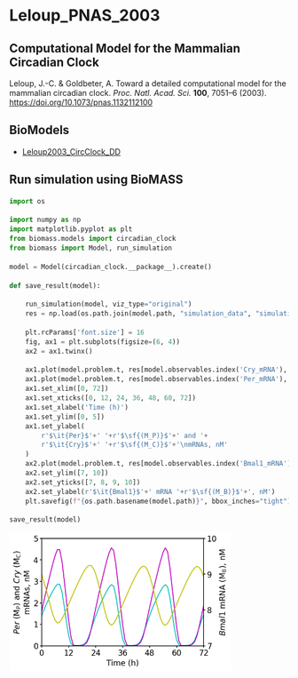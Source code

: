 # Leloup_PNAS_2003

## Computational Model for the Mammalian Circadian Clock

Leloup, J.-C. & Goldbeter, A. Toward a detailed computational model for the mammalian circadian clock. _Proc. Natl. Acad. Sci._ **100**, 7051–6 (2003). https://doi.org/10.1073/pnas.1132112100

## BioModels

- [Leloup2003_CircClock_DD](https://www.ebi.ac.uk/biomodels/BIOMD0000000073)

## Run simulation using BioMASS

```python
import os

import numpy as np
import matplotlib.pyplot as plt
from biomass.models import circadian_clock
from biomass import Model, run_simulation

model = Model(circadian_clock.__package__).create()

def save_result(model):

    run_simulation(model, viz_type="original")
    res = np.load(os.path.join(model.path, "simulation_data", "simulations_original.npy"))

    plt.rcParams['font.size'] = 16
    fig, ax1 = plt.subplots(figsize=(6, 4))
    ax2 = ax1.twinx()

    ax1.plot(model.problem.t, res[model.observables.index('Cry_mRNA'), :], 'c')
    ax1.plot(model.problem.t, res[model.observables.index('Per_mRNA'), :], 'm')
    ax1.set_xlim([0, 72])
    ax1.set_xticks([0, 12, 24, 36, 48, 60, 72])
    ax1.set_xlabel('Time (h)')
    ax1.set_ylim([0, 5])
    ax1.set_ylabel(
        r'$\it{Per}$'+' '+r'$\sf{(M_P)}$'+' and '+
        r'$\it{Cry}$'+' '+r'$\sf{(M_C)}$'+'\nmRNAs, nM'
    )
    ax2.plot(model.problem.t, res[model.observables.index('Bmal1_mRNA'), :], 'y')
    ax2.set_ylim([7, 10])
    ax2.set_yticks([7, 8, 9, 10])
    ax2.set_ylabel(r'$\it{Bmal1}$'+' mRNA '+r'$\sf{(M_B)}$'+', nM')
    plt.savefig(f"{os.path.basename(model.path)}", bbox_inches="tight")

save_result(model)
```

<img align="left" src="./circadian_clock.png" width="400px">
